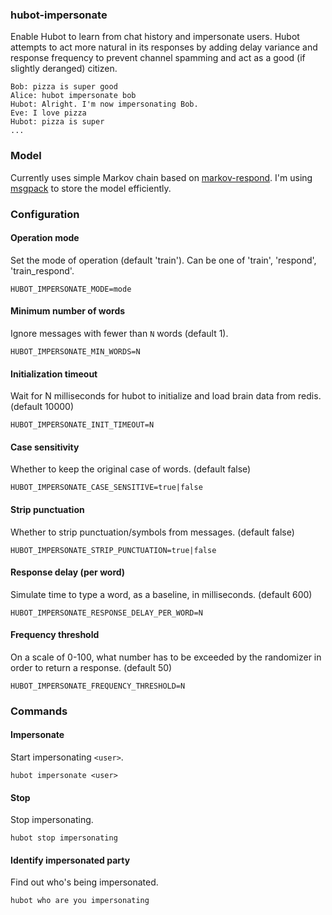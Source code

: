 ### hubot-impersonate

Enable Hubot to learn from chat history and impersonate users. Hubot attempts to act more natural in its responses by adding delay variance and response frequency to prevent channel spamming and act as a good (if slightly deranged) citizen.

```
Bob: pizza is super good
Alice: hubot impersonate bob
Hubot: Alright. I'm now impersonating Bob.
Eve: I love pizza
Hubot: pizza is super
...
```

### Model

Currently uses simple Markov chain based on [markov-respond](https://github.com/b3nj4m/node-markov). I'm using [msgpack](https://npmjs.org/package/msgpack) to store the model efficiently.

### Configuration

#### Operation mode

Set the mode of operation (default 'train'). Can be one of 'train', 'respond', 'train_respond'.

```
HUBOT_IMPERSONATE_MODE=mode
```

#### Minimum number of words

Ignore messages with fewer than `N` words (default 1).

```
HUBOT_IMPERSONATE_MIN_WORDS=N
```

#### Initialization timeout

Wait for N milliseconds for hubot to initialize and load brain data from redis. (default 10000)

```
HUBOT_IMPERSONATE_INIT_TIMEOUT=N
```

#### Case sensitivity

Whether to keep the original case of words. (default false)

```
HUBOT_IMPERSONATE_CASE_SENSITIVE=true|false
```

#### Strip punctuation

Whether to strip punctuation/symbols from messages. (default false)

```
HUBOT_IMPERSONATE_STRIP_PUNCTUATION=true|false
```

#### Response delay (per word)

Simulate time to type a word, as a baseline, in milliseconds. (default 600)

```
HUBOT_IMPERSONATE_RESPONSE_DELAY_PER_WORD=N
```

#### Frequency threshold

On a scale of 0-100, what number has to be exceeded by the randomizer in order to return a response. (default 50)

```
HUBOT_IMPERSONATE_FREQUENCY_THRESHOLD=N
```

### Commands

#### Impersonate

Start impersonating `<user>`.

```
hubot impersonate <user>
```

#### Stop

Stop impersonating.

```
hubot stop impersonating
```

#### Identify impersonated party

Find out who's being impersonated.

```
hubot who are you impersonating
```

